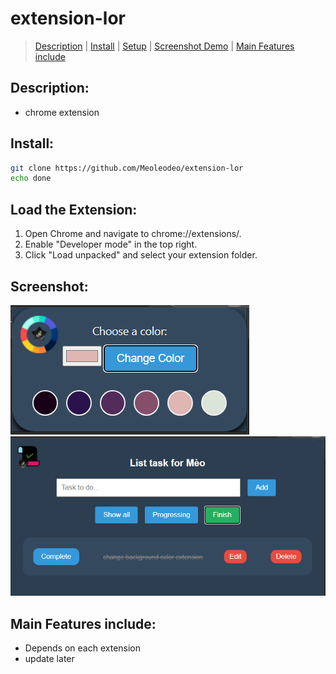 # extension-lor
> [Description](#description) | [Install](#install) | [Setup](#load-the-extension) | [Screenshot Demo](#screenshot) | [Main Features include](#main-features-include)
## Description:
- chrome extension
## Install:
```bash
git clone https://github.com/Meoleodeo/extension-lor
echo done
```
## Load the Extension:
1. Open Chrome and navigate to chrome://extensions/.
2. Enable "Developer mode" in the top right.
3. Click "Load unpacked" and select your extension folder.
## Screenshot:
![Demo ext change bg color](./screenshoot/image.png)
![Demo ext to do list](./screenshoot/image-1.png)
## Main Features include:
- Depends on each extension
- update later
